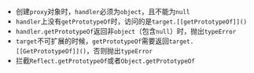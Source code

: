 - 创建`proxy`对象时，`handler`必须为`object`，且不能为`null`
- `handler`上没有`getPrototypeOf`时，访问的是`target.[[getPrototypeOf]]()`
- `handler.getPrototypeOf`返回非`object`（包含`null`）时，抛出`typeError`
- `target`不可扩展的时候，`getPrototypeOf`需要返回`target.[[GetPrototypeOf]]()`，否则抛出`typeError`
- 拦截`Reflect.getPrototypeOf`或者`Object.getPrototypeOf`